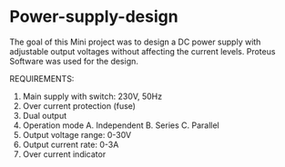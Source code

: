 # Power-supply-design
 The goal of this Mini project was to design a DC power supply with adjustable output voltages without affecting the current levels. Proteus Software was used for the design.

REQUIREMENTS:
1) Main supply with switch: 230V, 50Hz 
2) Over current protection (fuse) 
3) Dual output
4) Operation mode 
	A. Independent
	B. Series 
	C. Parallel 
5) Output voltage range: 0-30V
6) Output current rate: 0-3A 
7) Over current indicator
